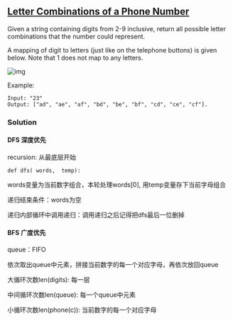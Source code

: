 ## [Letter Combinations of a Phone Number](https://leetcode-cn.com/problems/letter-combinations-of-a-phone-number/)

Given a string containing digits from 2-9 inclusive, return all possible letter combinations that the number could represent.

A mapping of digit to letters (just like on the telephone buttons) is given below. Note that 1 does not map to any letters.

![img](http://upload.wikimedia.org/wikipedia/commons/thumb/7/73/Telephone-keypad2.svg/200px-Telephone-keypad2.svg.png)

Example:

```
Input: "23"
Output: ["ad", "ae", "af", "bd", "be", "bf", "cd", "ce", "cf"].
```

### Solution

#### DFS 深度优先

recursion: 从最底层开始

```def dfs( words,  temp):```

words变量为当前数字组合，本轮处理words[0], 用temp变量存下当前字母组合

递归结束条件：words为空

递归内部循环中调用递归：调用递归之后记得把dfs最后一位删掉

#### BFS 广度优先

queue：FIFO 

依次取出queue中元素，拼接当前数字的每一个对应字母，再依次放回queue

大循环次数len(digits): 每一层

中间循环次数len(queue): 每一个queue中元素

小循环次数len(phone(c)): 当前数字的每一个对应字母